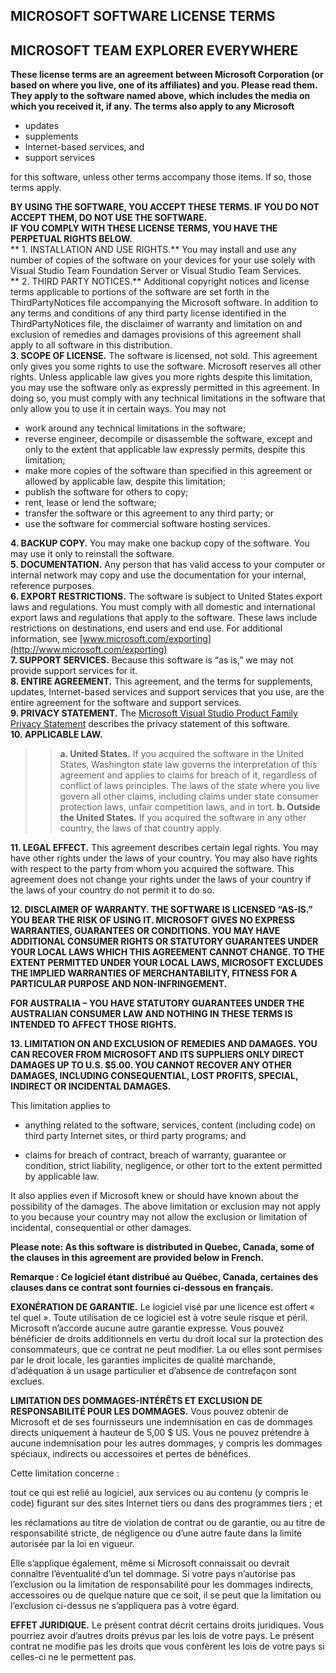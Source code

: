 

## MICROSOFT SOFTWARE LICENSE TERMS
## MICROSOFT TEAM EXPLORER EVERYWHERE

**These license terms are an agreement between Microsoft Corporation (or based on where you live, one of its affiliates) and you. Please read them. They apply to the software named above, which includes the media on which you received it, if any. The terms also apply to any Microsoft**

  * updates
  * supplements
  * Internet-based services, and
  * support services

for this software, unless other terms accompany those items. If so, those terms apply.  

**BY USING THE SOFTWARE, YOU ACCEPT THESE TERMS. IF YOU DO NOT ACCEPT THEM, DO NOT USE THE SOFTWARE.**  
**IF YOU COMPLY WITH THESE LICENSE TERMS, YOU HAVE THE PERPETUAL RIGHTS BELOW.**  
** 1. INSTALLATION AND USE RIGHTS.** You may install and use any number of copies of the software on your devices for your use solely with Visual Studio Team Foundation Server or Visual Studio Team Services.  
** 2. THIRD PARTY NOTICES.** Additional copyright notices and license terms applicable to portions of the software are set forth in the ThirdPartyNotices file accompanying the Microsoft software.  In addition to any terms and conditions of any third party license identified in the ThirdPartyNotices file, the disclaimer of warranty and limitation on and exclusion of remedies and damages provisions of this agreement shall apply to all software in this distribution.  
**3. SCOPE OF LICENSE.** The software is licensed, not sold. This agreement only gives you some rights to use the software. Microsoft reserves all other rights. Unless applicable law gives you more rights despite this limitation, you may use the software only as expressly permitted in this agreement. In doing so, you must comply with any technical limitations in the software that only allow you to use it in certain ways. You may not  

  * work around any technical limitations in the software;  
  * reverse engineer, decompile or disassemble the software, except and only to the extent that applicable law expressly permits, despite this limitation;  
  * make more copies of the software than specified in this agreement or allowed by applicable law, despite this limitation;
  * publish the software for others to copy;  
  * rent, lease or lend the software;
  * transfer the software or this agreement to any third party; or  
  * use the software for commercial software hosting services.

**4. BACKUP COPY.** You may make one backup copy of the software. You may use it only to reinstall the software.  
**5. DOCUMENTATION.** Any person that has valid access to your computer or internal network may copy and use the documentation for your internal, reference purposes.  
**6. EXPORT RESTRICTIONS.** The software is subject to United States export laws and regulations. You must comply with all domestic and international export laws and regulations that apply to the software. These laws include restrictions on destinations, end users and end use. For additional information, see [www.microsoft.com/exporting](http://www.microsoft.com/exporting)  
**7. SUPPORT SERVICES.** Because this software is “as is,” we may not provide support services for it.  
**8. ENTIRE AGREEMENT.** This agreement, and the terms for supplements, updates, Internet-based services and support services that you use, are the entire agreement for the software and support services.  
**9. PRIVACY STATEMENT.** The <a href="http://go.microsoft.com/fwlink/?LinkId=528096&clcid=0x409">Microsoft Visual Studio Product Family Privacy Statement</a> describes the privacy statement of this software.  
**10. APPLICABLE LAW.**  

>> **a. United States.** If you acquired the software in the United States, Washington state law governs the interpretation of this agreement and applies to claims for breach of it, regardless of conflict of laws principles. The laws of the state where you live govern all other claims, including claims under state consumer protection laws, unfair competition laws, and in tort.
>> **b. Outside the United States.** If you acquired the software in any other country, the laws of that country apply.

**11. LEGAL EFFECT.** This agreement describes certain legal rights. You may have other rights under the laws of your country. You may also have rights with respect to the party from whom you acquired the software. This agreement does not change your rights under the laws of your country if the laws of your country do not permit it to do so.

**12. DISCLAIMER OF WARRANTY. THE SOFTWARE IS LICENSED “AS-IS.” YOU BEAR THE RISK OF USING IT. MICROSOFT GIVES NO EXPRESS WARRANTIES, GUARANTEES OR CONDITIONS. YOU MAY HAVE ADDITIONAL CONSUMER RIGHTS OR STATUTORY GUARANTEES UNDER YOUR LOCAL LAWS WHICH THIS AGREEMENT CANNOT CHANGE. TO THE EXTENT PERMITTED UNDER YOUR LOCAL LAWS, MICROSOFT EXCLUDES THE IMPLIED WARRANTIES OF MERCHANTABILITY, FITNESS FOR A PARTICULAR PURPOSE AND NON-INFRINGEMENT.**

**FOR AUSTRALIA – YOU HAVE STATUTORY GUARANTEES UNDER THE AUSTRALIAN CONSUMER LAW AND NOTHING IN THESE TERMS IS INTENDED TO AFFECT THOSE RIGHTS.**

**13. LIMITATION ON AND EXCLUSION OF REMEDIES AND DAMAGES. YOU CAN RECOVER FROM MICROSOFT AND ITS SUPPLIERS ONLY DIRECT DAMAGES UP TO U.S. $5.00. YOU CANNOT RECOVER ANY OTHER DAMAGES, INCLUDING CONSEQUENTIAL, LOST PROFITS, SPECIAL, INDIRECT OR INCIDENTAL DAMAGES.**

This limitation applies to


  * anything related to the software, services, content (including code) on third party Internet sites, or third party programs; and</li>

  * claims for breach of contract, breach of warranty, guarantee or condition, strict liability, negligence, or other tort to the extent permitted by applicable law.</li>


It also applies even if Microsoft knew or should have known about the possibility of the damages. The above limitation or exclusion may not apply to you because your country may not allow the exclusion or limitation of incidental, consequential or other damages.


**Please note: As this software is distributed in Quebec, Canada, some of the clauses in this agreement are provided below in French.**

**Remarque : Ce logiciel étant distribué au Québec, Canada, certaines des clauses dans ce contrat sont fournies ci-dessous en français.**

**EXONÉRATION DE GARANTIE.** Le logiciel visé par une licence est offert « tel quel ». Toute utilisation de ce logiciel est à votre seule risque et péril. Microsoft n’accorde aucune autre garantie expresse. Vous pouvez bénéficier de droits additionnels en vertu du droit local sur la protection des consommateurs, que ce contrat ne peut modifier. La ou elles sont permises par le droit locale, les garanties implicites de qualité marchande, d’adéquation à un usage particulier et d’absence de contrefaçon sont exclues.

**LIMITATION DES DOMMAGES-INTÉRÊTS ET EXCLUSION DE RESPONSABILITÉ POUR LES DOMMAGES.** Vous pouvez obtenir de Microsoft et de ses fournisseurs une indemnisation en cas de dommages directs uniquement à hauteur de 5,00 $ US. Vous ne pouvez prétendre à aucune indemnisation pour les autres dommages, y compris les dommages spéciaux, indirects ou accessoires et pertes de bénéfices.

Cette limitation concerne :

tout ce qui est relié au logiciel, aux services ou au contenu (y compris le code) figurant sur des sites Internet tiers ou dans des programmes tiers ; et

les réclamations au titre de violation de contrat ou de garantie, ou au titre de responsabilité stricte, de négligence ou d’une autre faute dans la limite autorisée par la loi en vigueur.

Elle s’applique également, même si Microsoft connaissait ou devrait connaître l’éventualité d’un tel dommage. Si votre pays n’autorise pas l’exclusion ou la limitation de responsabilité pour les dommages indirects, accessoires ou de quelque nature que ce soit, il se peut que la limitation ou l’exclusion ci-dessus ne s’appliquera pas à votre égard.

**EFFET JURIDIQUE.** Le présent contrat décrit certains droits juridiques. Vous pourriez avoir d’autres droits prévus par les lois de votre pays. Le présent contrat ne modifie pas les droits que vous confèrent les lois de votre pays si celles-ci ne le permettent pas.

